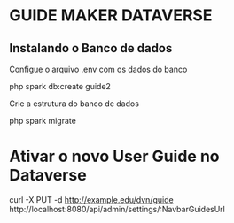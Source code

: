 # GUIDE MAKER DATAVERSE

## Instalando o Banco de dados

Configue o arquivo .env com os dados do banco

 php spark db:create guide2

Crie a estrutura do banco de dados

 php spark migrate

 # Ativar o novo User Guide no Dataverse

  curl -X PUT -d http://example.edu/dvn/guide http://localhost:8080/api/admin/settings/:NavbarGuidesUrl
